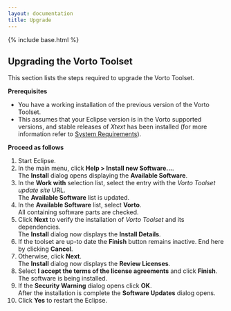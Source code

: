 ```yaml
---
layout: documentation
title: Upgrade
---
```

{% include base.html %}

## Upgrading the Vorto Toolset

This section lists the steps required to upgrade the Vorto Toolset.

**Prerequisites**  

- You have a working installation of the previous version of the Vorto Toolset.  
- This assumes that your Eclipse version is in the Vorto supported versions, and stable releases of *Xtext* has been installed (for more information refer to [System Requirements]({{base}}/documentation/overview/introduction.html#system-requirements)).

**Proceed as follows**  

1. Start Eclipse.
2. In the main menu, click **Help > Install new Software...**.  
   The **Install** dialog opens displaying the **Available Software**.  
2. In the **Work with** selection list, select the entry with the *Vorto Toolset update site* URL.  
   The **Available Software** list is updated.  
3. In the **Available Software** list, select **Vorto**.  
   All containing software parts are checked.
4. Click **Next** to verify the installation of *Vorto Toolset* and its dependencies.  
   The **Install** dialog now displays the **Install Details**.  
5. If the toolset are up-to date the **Finish** button remains inactive. End here by clicking **Cancel**.
5. Otherwise, click **Next**.  
   The **Install** dialog now displays the **Review Licenses**.
6. Select **I accept the terms of the license agreements** and click **Finish**.  
   The software is being installed.  
7. If the **Security Warning** dialog opens click **OK**.  
   After the installation is complete the **Software Updates** dialog opens.  
8. Click **Yes** to restart the Eclipse.  
